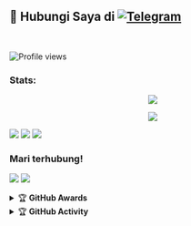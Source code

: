 

## 📨 Hubungi Saya di [![Telegram](https://img.shields.io/badge/telegram-1b77FF.svg?style=for-the-badge&logo=telegram)](https://t.me/divarvian) 
<br>

![Profile views](https://komarev.com/ghpvc/?username=divarvian&color=blue&style=flat-square&label=Profile+Views)
### Stats:
<p align="center"><a href="https://github.com/divarvian"><img src="https://github-readme-stats.vercel.app/api?username=divarvian&show_icons=true&theme=onedark"></a></p>
<p align="center"><a href="https://github.com/divarvian"><img src="https://github-readme-stats.vercel.app/api/top-langs/?username=divarvian&theme=radical&layout=compact"></a></p> 


<p>
    <img src=https://img.shields.io/badge/Spck-Pro-green?&logo=spckpro" />
    <img src="https://img.shields.io/badge/IDE-Xcode-blue?&logo=xcode" />
    <img src="https://img.shields.io/badge/Text%20Editor-Visual%20Studio%20Code-blue?&logo=visual%20studio%20code&logoColor=blue" />
</p>

### Mari terhubung!
<p>
    <a href="https://t.me/divarvian" target="blank"><img src="https://img.shields.io/badge/@kenkanasw-30302f?style=flat&logo=telegram" /></a>
    <a href="https://t.me/lieshooter_gc" target="blank"><img src="https://img.shields.io/badge/LIESHOOTER KU GROUP-black?style=flat&logo=telegram" /></a>

</p>
<details>
    <summary>&#127942 <b>GitHub Awards</b></summary><br/>

![GitHub Award](https://github-profile-trophy.vercel.app/?username=divarvian)

</details>

<details>
    <summary>&#127942 <b>GitHub Activity</b></summary><br/>

![Metrics](https://metrics.lecoq.io/divarvian?template=classic&repositories.forks=true&languages=1&languages.colors=github&languages.threshold=0%25&config.timezone=Asia%2FPonorogo)

</details>
